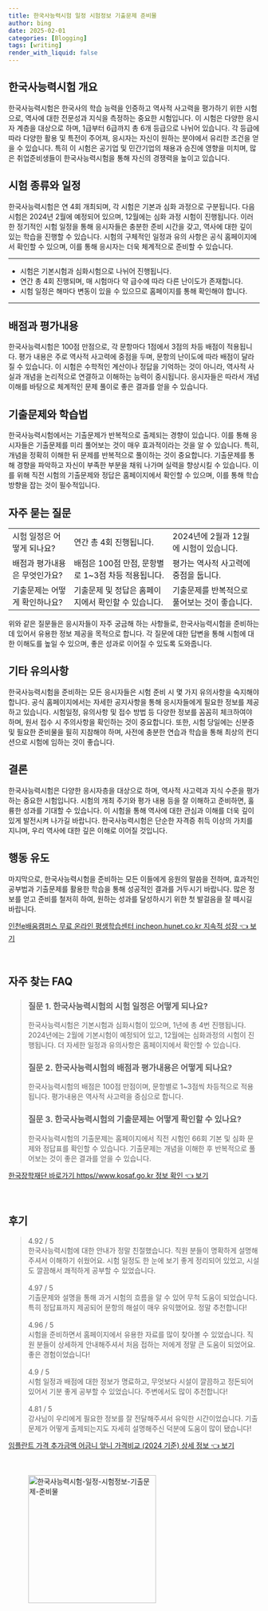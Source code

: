 ```yaml
---
title: 한국사능력시험 일정 시험정보 기출문제 준비물
author: bing
date: 2025-02-01
categories: [Blogging]
tags: [writing]
render_with_liquid: false
---
```



<h2 id='한국사능력시험 개요'>한국사능력시험 개요</h2>

<p>한국사능력시험은 한국사의 학습 능력을 인증하고 역사적 사고력을 평가하기 위한 시험으로, 역사에 대한 전문성과 지식을 측정하는 중요한 시험입니다. 이 시험은 다양한 응시자 계층을 대상으로 하며, 1급부터 6급까지 총 6개 등급으로 나뉘어 있습니다. 각 등급에 따라 다양한 활용 및 특전이 주어져, 응시자는 자신이 원하는 분야에서 유리한 조건을 얻을 수 있습니다. 특히 이 시험은 공기업 및 민간기업의 채용과 승진에 영향을 미치며, 많은 취업준비생들이 한국사능력시험을 통해 자신의 경쟁력을 높이고 있습니다.</p>

<h2 id='시험 종류와 일정'>시험 종류와 일정</h2>

<p>한국사능력시험은 연 4회 개최되며, 각 시험은 기본과 심화 과정으로 구분됩니다. 다음 시험은 2024년 2월에 예정되어 있으며, 12월에는 심화 과정 시험이 진행됩니다. 이러한 정기적인 시험 일정을 통해 응시자들은 충분한 준비 시간을 갖고, 역사에 대한 깊이 있는 학습을 진행할 수 있습니다. 시험의 구체적인 일정과 유의 사항은 공식 홈페이지에서 확인할 수 있으며, 이를 통해 응시자는 더욱 체계적으로 준비할 수 있습니다.</p>

<hr />

<ul>
    <li>시험은 기본시험과 심화시험으로 나뉘어 진행됩니다.</li>
    <li>연간 총 4회 진행되며, 매 시험마다 약 급수에 따라 다른 난이도가 존재합니다.</li>
    <li>시험 일정은 해마다 변동이 있을 수 있으므로 홈페이지를 통해 확인해야 합니다.</li>
</ul>

<hr />

<h2 id='배점과 평가내용'>배점과 평가내용</h2>

<p>한국사능력시험은 100점 만점으로, 각 문항마다 1점에서 3점의 차등 배점이 적용됩니다. 평가 내용은 주로 역사적 사고력에 중점을 두며, 문항의 난이도에 따라 배점이 달라질 수 있습니다. 이 시험은 수학적인 계산이나 정답을 기억하는 것이 아니라, 역사적 사실과 개념을 논리적으로 연결하고 이해하는 능력이 중시됩니다. 응시자들은 따라서 개념 이해를 바탕으로 체계적인 문제 풀이로 좋은 결과를 얻을 수 있습니다.</p>

<h2 id='기출문제와 학습법'>기출문제와 학습법</h2>

<p>한국사능력시험에서는 기출문제가 반복적으로 출제되는 경향이 있습니다. 이를 통해 응시자들은 기출문제를 미리 풀어보는 것이 매우 효과적이라는 것을 알 수 있습니다. 특히, 개념을 정확히 이해한 뒤 문제를 반복적으로 풀이하는 것이 중요합니다. 기출문제를 통해 경향을 파악하고 자신이 부족한 부분을 채워 나가며 실력을 향상시킬 수 있습니다. 이를 위해 직전 시험의 기출문제와 정답은 홈페이지에서 확인할 수 있으며, 이를 통해 학습 방향을 잡는 것이 필수적입니다.</p>

<h2 id='자주 묻는 질문'>자주 묻는 질문</h2>

<table>
    <tr>
        <td>시험 일정은 어떻게 되나요?</td>
        <td>연간 총 4회 진행됩니다.</td>
        <td>2024년에 2월과 12월에 시험이 있습니다.</td>
    </tr>
    <tr>
        <td>배점과 평가내용은 무엇인가요?</td>
        <td>배점은 100점 만점, 문항별로 1~3점 차등 적용됩니다.</td>
        <td>평가는 역사적 사고력에 중점을 둡니다.</td>
    </tr>
    <tr>
        <td>기출문제는 어떻게 확인하나요?</td>
        <td>기출문제 및 정답은 홈페이지에서 확인할 수 있습니다.</td>
        <td>기출문제를 반복적으로 풀어보는 것이 좋습니다.</td>
    </tr>
</table>

<p>위와 같은 질문들은 응시자들이 자주 궁금해 하는 사항들로, 한국사능력시험을 준비하는 데 있어서 유용한 정보 제공을 목적으로 합니다. 각 질문에 대한 답변을 통해 시험에 대한 이해도를 높일 수 있으며, 좋은 성과로 이어질 수 있도록 도와줍니다.</p>

<h2 id='기타 유의사항'>기타 유의사항</h2>

<p>한국사능력시험을 준비하는 모든 응시자들은 시험 준비 시 몇 가지 유의사항을 숙지해야 합니다. 공식 홈페이지에서는 자세한 공지사항을 통해 응시자들에게 필요한 정보를 제공하고 있습니다. 시험일정, 유의사항 및 접수 방법 등 다양한 정보를 꼼꼼히 체크하여야 하며, 원서 접수 시 주의사항을 확인하는 것이 중요합니다. 또한, 시험 당일에는 신분증 및 필요한 준비물을 필히 지참해야 하며, 사전에 충분한 연습과 학습을 통해 최상의 컨디션으로 시험에 임하는 것이 좋습니다.</p>

<h2 id='결론'>결론</h2>

<p>한국사능력시험은 다양한 응시자층을 대상으로 하며, 역사적 사고력과 지식 수준을 평가하는 중요한 시험입니다. 시험의 개최 주기와 평가 내용 등을 잘 이해하고 준비하면, 훌륭한 성과를 기대할 수 있습니다. 이 시험을 통해 역사에 대한 관심과 이해를 더욱 깊이 있게 발전시켜 나가길 바랍니다. 한국사능력시험은 단순한 자격증 취득 이상의 가치를 지니며, 우리 역사에 대한 깊은 이해로 이어질 것입니다.</p>

<h2 id='행동 유도'>행동 유도</h2>

<p>마지막으로, 한국사능력시험을 준비하는 모든 이들에게 응원의 말씀을 전하며, 효과적인 공부법과 기출문제를 활용한 학습을 통해 성공적인 결과를 거두시기 바랍니다. 많은 정보를 얻고 준비를 철저히 하여, 원하는 성과를 달성하시기 위한 첫 발걸음을 잘 떼시길 바랍니다.</p>


<p><a class="click-button" title="인천e배움캠퍼스 무료 온라인 평생학습센터 incheon.hunet.co.kr 지속적 성장" href="https://aptwhite.github.io/posts/%EC%9D%B8%EC%B2%9Ce%EB%B0%B0%EC%9B%80%EC%BA%A0%ED%8D%BC%EC%8A%A4-%EB%AC%B4%EB%A3%8C-%EC%98%A8%EB%9D%BC%EC%9D%B8-%ED%8F%89%EC%83%9D%ED%95%99%EC%8A%B5%EC%84%BC%ED%84%B0-incheon.hunet.co.kr-%EC%A7%80%EC%86%8D%EC%A0%81-%EC%84%B1%EC%9E%A5/" rel="dofollow">인천e배움캠퍼스 무료 온라인 평생학습센터 incheon.hunet.co.kr 지속적 성장 👈 보기</a></p><br>
<h2 id='자주_찾는_FAQ'>자주 찾는 FAQ</h2>
<div itemscope="" itemtype="https://schema.org/FAQPage"> 
<blockquote> 
<div itemscope="" itemprop="mainEntity" itemtype="https://schema.org/Question"> 
<h3 itemprop="name">질문 1. 한국사능력시험의 시험 일정은 어떻게 되나요?</h3> 
<div itemscope="" itemprop="acceptedAnswer" itemtype="https://schema.org/Answer"> 
<span itemprop="text"> 
<p>한국사능력시험은 기본시험과 심화시험이 있으며, 1년에 총 4번 진행됩니다. 2024년에는 2월에 기본시험이 예정되어 있고, 12월에는 심화과정의 시험이 진행됩니다. 더 자세한 일정과 유의사항은 홈페이지에서 확인할 수 있습니다.</p> 
</span> 
</div> 
</div> 

<div itemscope="" itemprop="mainEntity" itemtype="https://schema.org/Question"> 
<h3 itemprop="name">질문 2. 한국사능력시험의 배점과 평가내용은 어떻게 되나요?</h3> 
<div itemscope="" itemprop="acceptedAnswer" itemtype="https://schema.org/Answer"> 
<span itemprop="text"> 
<p>한국사능력시험의 배점은 100점 만점이며, 문항별로 1~3점씩 차등적으로 적용됩니다. 평가내용은 역사적 사고력을 중심으로 합니다.</p> 
</span> 
</div> 
</div> 

<div itemscope="" itemprop="mainEntity" itemtype="https://schema.org/Question"> 
<h3 itemprop="name">질문 3. 한국사능력시험의 기출문제는 어떻게 확인할 수 있나요?</h3> 
<div itemscope="" itemprop="acceptedAnswer" itemtype="https://schema.org/Answer"> 
<span itemprop="text"> 
<p>한국사능력시험의 기출문제는 홈페이지에서 직전 시험인 66회 기본 및 심화 문제와 정답표를 확인할 수 있습니다. 기출문제는 개념을 이해한 후 반복적으로 풀어보는 것이 좋은 결과를 얻을 수 있습니다.</p> 
</span> 
</div> 
</div> 
</blockquote> 
</div>
<p><a class="click-button" title="한국장학재단 바로가기 https//www.kosaf.go.kr 정보 확인" href="https://aptwhite.github.io/posts/%ED%95%9C%EA%B5%AD%EC%9E%A5%ED%95%99%EC%9E%AC%EB%8B%A8-%EB%B0%94%EB%A1%9C%EA%B0%80%EA%B8%B0-httpswww.kosaf.go.kr-%EC%A0%95%EB%B3%B4-%ED%99%95%EC%9D%B8/" rel="dofollow">한국장학재단 바로가기 https//www.kosaf.go.kr 정보 확인 👈 보기</a></p><br>
<h2 id='후기'>후기</h2>
<div itemscope itemtype="https://schema.org/Product">
  <blockquote>
  <div itemprop="review" itemscope itemtype="https://schema.org/Review">
      <div itemprop="reviewRating" itemscope itemtype="https://schema.org/Rating"> <span itemprop="ratingValue">4.92</span> / <span itemprop="bestRating">5</span> </div>
      <span itemprop="reviewBody">한국사능력시험에 대한 안내가 정말 친절했습니다. 직원 분들이 명확하게 설명해주셔서 이해하기 쉬웠어요. 시험 일정도 한 눈에 보기 좋게 정리되어 있었고, 시설도 깔끔해서 쾌적하게 공부할 수 있었습니다.</span>
  </div>
  <br>
  <div itemprop="review" itemscope itemtype="https://schema.org/Review">
      <div itemprop="reviewRating" itemscope itemtype="https://schema.org/Rating"> <span itemprop="ratingValue">4.97</span> / <span itemprop="bestRating">5</span> </div>
      <span itemprop="reviewBody">기출문제와 설명을 통해 과거 시험의 흐름을 알 수 있어 무척 도움이 되었습니다. 특히 정답표까지 제공되어 문항의 해설이 매우 유익했어요. 정말 추천합니다!</span>
  </div>
  <br>
  <div itemprop="review" itemscope itemtype="https://schema.org/Review">
      <div itemprop="reviewRating" itemscope itemtype="https://schema.org/Rating"> <span itemprop="ratingValue">4.96</span> / <span itemprop="bestRating">5</span> </div>
      <span itemprop="reviewBody">시험을 준비하면서 홈페이지에서 유용한 자료를 많이 찾아볼 수 있었습니다. 직원 분들이 상세하게 안내해주셔서 처음 접하는 저에게 정말 큰 도움이 되었어요. 좋은 경험이었습니다!</span>
  </div>
  <br>
  <div itemprop="review" itemscope itemtype="https://schema.org/Review">
      <div itemprop="reviewRating" itemscope itemtype="https://schema.org/Rating"> <span itemprop="ratingValue">4.9</span> / <span itemprop="bestRating">5</span> </div>
      <span itemprop="reviewBody">시험 일정과 배점에 대한 정보가 명료하고, 무엇보다 시설이 깔끔하고 정돈되어 있어서 기분 좋게 공부할 수 있었습니다. 주변에서도 많이 추천합니다!</span>
  </div>
  <br>
  <div itemprop="review" itemscope itemtype="https://schema.org/Review">
      <div itemprop="reviewRating" itemscope itemtype="https://schema.org/Rating"> <span itemprop="ratingValue">4.81</span> / <span itemprop="bestRating">5</span> </div>
      <span itemprop="reviewBody">강사님이 우리에게 필요한 정보를 잘 전달해주셔서 유익한 시간이었습니다. 기출문제가 어떻게 출제되는지도 자세히 설명해주신 덕분에 도움이 많이 됐습니다!</span>
  </div>
  </blockquote>
</div>
<p><a class="click-button" title="임플란트 가격 추가금액 어금니 앞니 가격비교 (2024 기준) 상세 정보" href="https://aptwhite.github.io/posts/%EC%9E%84%ED%94%8C%EB%9E%80%ED%8A%B8-%EA%B0%80%EA%B2%A9-%EC%B6%94%EA%B0%80%EA%B8%88%EC%95%A1-%EC%96%B4%EA%B8%88%EB%8B%88-%EC%95%9E%EB%8B%88-%EA%B0%80%EA%B2%A9%EB%B9%84%EA%B5%90-(2024-%EA%B8%B0%EC%A4%80)-%EC%83%81%EC%84%B8-%EC%A0%95%EB%B3%B4/" rel="dofollow">임플란트 가격 추가금액 어금니 앞니 가격비교 (2024 기준) 상세 정보 👈 보기</a></p><br>
<figure class="image"><img src="https://aptwhite.github.io/assets/img/thumbnail/한국사능력시험-일정-시험정보-기출문제-준비물.webp" alt="한국사능력시험-일정-시험정보-기출문제-준비물" width="256" height="256"></figure>